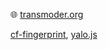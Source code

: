 🌐 [transmoder.org](https://transmoder.org)

[cf-fingerprint](https://github.com/arschedev/cf-fingerprint), [yalo.js](https://github.com/arschedev/yalo.js)
